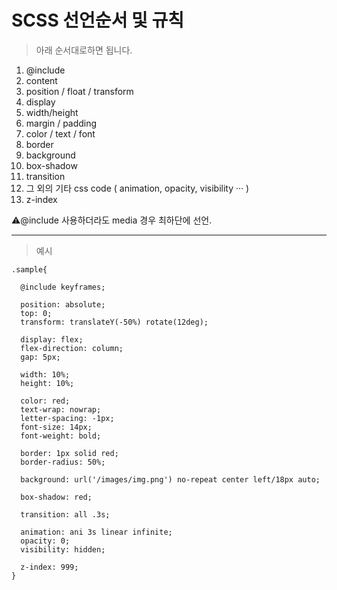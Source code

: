 
# SCSS 선언순서 및 규칙



>아래 순서대로하면 됩니다.
  1. @include
  2. content
  3. position / float / transform
  4. display
  5. width/height
  6. margin / padding
  7. color / text / font
  8. border
  9. background
  10. box-shadow
  11. transition
  12. 그 외의 기타 css code ( animation, opacity, visibility ··· )
  13. z-index


⚠️@include 사용하더라도 media 경우 최하단에 선언.

****

>예시
`````````
.sample{

  @include keyframes;

  position: absolute;
  top: 0;
  transform: translateY(-50%) rotate(12deg);

  display: flex;
  flex-direction: column;
  gap: 5px;

  width: 10%;
  height: 10%;

  color: red;
  text-wrap: nowrap;
  letter-spacing: -1px;
  font-size: 14px;
  font-weight: bold;

  border: 1px solid red;
  border-radius: 50%;

  background: url('/images/img.png') no-repeat center left/18px auto;

  box-shadow: red;

  transition: all .3s;

  animation: ani 3s linear infinite;
  opacity: 0;
  visibility: hidden;
  
  z-index: 999; 
}

`````````
